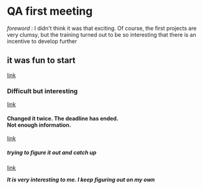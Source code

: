 # QA first meeting 
*foreword* : I didn't think it was that exciting. Of course, the first projects are<br/>very clumsy, but the training turned out to be so interesting that there is an<br/>incentive to develop further
## it was fun to start
[link](https://github.com/EriCUkr/challenge.portfolio.pati)
### Difficult but interesting
[link](https://github.com/EriCUkr/https-github.com-Iryna-Kyrychenko-tab-repositories)
#### Changed it twice. The deadline has ended.<br/> Not enough information.
[link](https://github.com/EriCUkr/portfolio/tree/main/robotframework.correct)<br/>
##### trying to figure it out and catch up
[link](https://irynakyrychenko.atlassian.net/jira/software/projects/GI/boards/1)

***It is very interesting to me. I keep figuring out on my own***
